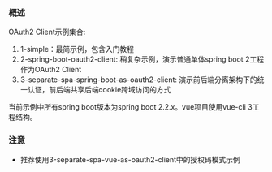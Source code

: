 ### 概述
OAuth2 Client示例集合:
1. 1-simple：最简示例，包含入门教程
1. 2-spring-boot-oauth2-client: 稍复杂示例，演示普通单体spring boot 2工程作为OAuth2 Client
1. 3-separate-spa-spring-boot-as-oauth2-client: 演示前后端分离架构下的统一认证，前后端共享后端cookie跨域访问的方式

当前示例中所有spring boot版本为spring boot 2.2.x。vue项目使用vue-cli 3工程结构。  

### 注意
* 推荐使用3-separate-spa-vue-as-oauth2-client中的授权码模式示例



